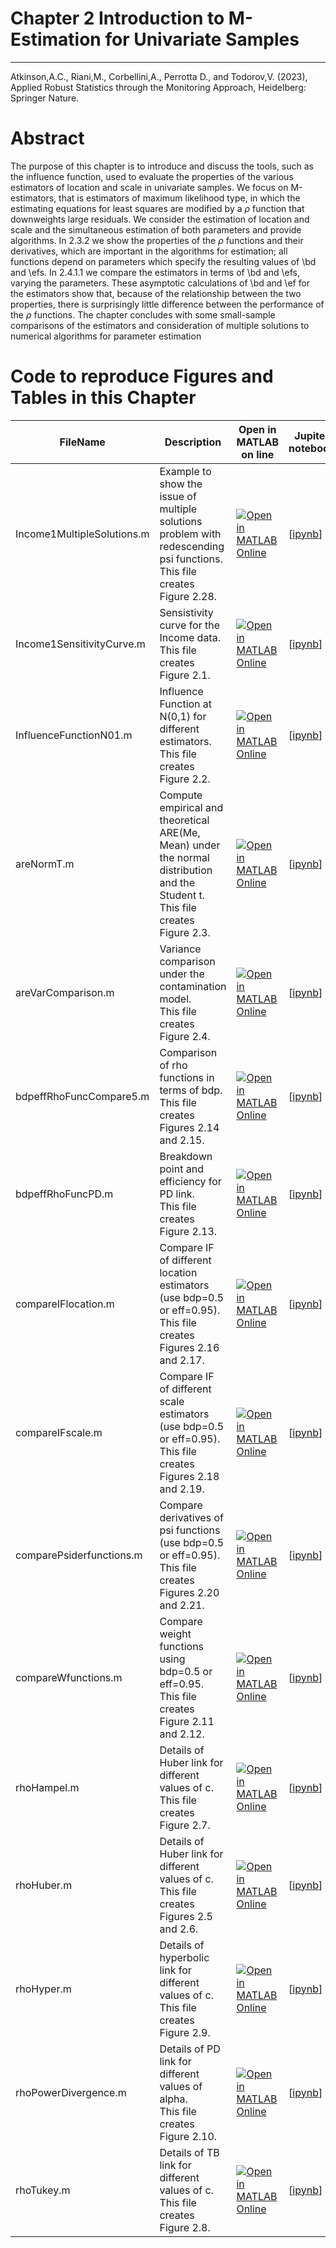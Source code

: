 # Chapter 2 Introduction to M-Estimation for Univariate Samples


---
Atkinson,A.C., Riani,M., Corbellini,A., Perrotta D., and Todorov,V. (2023), Applied Robust Statistics through the Monitoring Approach, Heidelberg: Springer Nature.

# Abstract
 
 The purpose of this chapter is to introduce and discuss the tools, such as the influence function, used to evaluate the properties of the various estimators of location and scale in univariate samples. We focus on M-estimators, that is estimators of maximum  likelihood type, in which the estimating equations for least squares are modified by a $\rho$ function that downweights large residuals. We consider the estimation of location and scale and the simultaneous estimation of both parameters and provide algorithms.  In 2.3.2  we show the properties of the $\rho$ functions and their derivatives, which are important in the algorithms for estimation; all functions depend on parameters which specify the resulting values of \bd and \efs. In 2.4.1.1  we compare the estimators in terms of \bd and \efs, varying the parameters. These asymptotic calculations of \bd and \ef for the estimators show that, because of the relationship between the two properties, there is surprisingly little difference between the performance of the $\rho$ functions. The chapter concludes with some small-sample comparisons of the estimators and consideration of multiple solutions to numerical algorithms for parameter estimation

# Code to reproduce Figures and Tables in this Chapter




| FileName | Description | Open in MATLAB on line | Jupiter notebook |  |---|---|---|---|  |Income1MultipleSolutions.m|Example to show the issue of multiple solutions problem with redescending psi functions.<br/> This file creates Figure 2.28.|[![Open in MATLAB Online](https://www.mathworks.com/images/responsive/global/open-in-matlab-online.svg)](https://matlab.mathworks.com/open/github/v1?repo=UniprJRC/FigMonitoringBook&file=cap2//Income1MultipleSolutions.m)| [[ipynb](Income1MultipleSolutions.ipynb)]|Income1SensitivityCurve.m|Sensistivity curve for the Income data.<br/> This file creates Figure 2.1.|[![Open in MATLAB Online](https://www.mathworks.com/images/responsive/global/open-in-matlab-online.svg)](https://matlab.mathworks.com/open/github/v1?repo=UniprJRC/FigMonitoringBook&file=cap2//Income1SensitivityCurve.m)| [[ipynb](Income1SensitivityCurve.ipynb)]|InfluenceFunctionN01.m|Influence Function at N(0,1) for different estimators.<br/> This file creates Figure 2.2.|[![Open in MATLAB Online](https://www.mathworks.com/images/responsive/global/open-in-matlab-online.svg)](https://matlab.mathworks.com/open/github/v1?repo=UniprJRC/FigMonitoringBook&file=cap2//InfluenceFunctionN01.m)| [[ipynb](InfluenceFunctionN01.ipynb)]|areNormT.m|Compute empirical and theoretical ARE(Me, Mean) under the normal distribution and the Student t.<br/> This file creates Figure 2.3.|[![Open in MATLAB Online](https://www.mathworks.com/images/responsive/global/open-in-matlab-online.svg)](https://matlab.mathworks.com/open/github/v1?repo=UniprJRC/FigMonitoringBook&file=cap2//areNormT.m)| [[ipynb](areNormT.ipynb)]|areVarComparison.m|Variance comparison under the contamination model.<br/> This file creates Figure 2.4.|[![Open in MATLAB Online](https://www.mathworks.com/images/responsive/global/open-in-matlab-online.svg)](https://matlab.mathworks.com/open/github/v1?repo=UniprJRC/FigMonitoringBook&file=cap2//areVarComparison.m)| [[ipynb](areVarComparison.ipynb)]|bdpeffRhoFuncCompare5.m|Comparison of rho functions in terms of bdp.<br/> This file creates Figures 2.14 and 2.15.|[![Open in MATLAB Online](https://www.mathworks.com/images/responsive/global/open-in-matlab-online.svg)](https://matlab.mathworks.com/open/github/v1?repo=UniprJRC/FigMonitoringBook&file=cap2//bdpeffRhoFuncCompare5.m)| [[ipynb](bdpeffRhoFuncCompare5.ipynb)]|bdpeffRhoFuncPD.m|Breakdown point and efficiency for PD link.<br/> This file creates Figure 2.13.|[![Open in MATLAB Online](https://www.mathworks.com/images/responsive/global/open-in-matlab-online.svg)](https://matlab.mathworks.com/open/github/v1?repo=UniprJRC/FigMonitoringBook&file=cap2//bdpeffRhoFuncPD.m)| [[ipynb](bdpeffRhoFuncPD.ipynb)]|compareIFlocation.m|Compare IF of different location estimators (use bdp=0.5 or eff=0.95).<br/> This file creates Figures 2.16 and 2.17.|[![Open in MATLAB Online](https://www.mathworks.com/images/responsive/global/open-in-matlab-online.svg)](https://matlab.mathworks.com/open/github/v1?repo=UniprJRC/FigMonitoringBook&file=cap2//compareIFlocation.m)| [[ipynb](compareIFlocation.ipynb)]|compareIFscale.m|Compare IF of different scale estimators (use bdp=0.5 or eff=0.95).<br/> This file creates Figures 2.18 and 2.19.|[![Open in MATLAB Online](https://www.mathworks.com/images/responsive/global/open-in-matlab-online.svg)](https://matlab.mathworks.com/open/github/v1?repo=UniprJRC/FigMonitoringBook&file=cap2//compareIFscale.m)| [[ipynb](compareIFscale.ipynb)]|comparePsiderfunctions.m|Compare derivatives of psi functions (use bdp=0.5 or eff=0.95).<br/> This file creates Figures 2.20 and 2.21.|[![Open in MATLAB Online](https://www.mathworks.com/images/responsive/global/open-in-matlab-online.svg)](https://matlab.mathworks.com/open/github/v1?repo=UniprJRC/FigMonitoringBook&file=cap2//comparePsiderfunctions.m)| [[ipynb](comparePsiderfunctions.ipynb)]|compareWfunctions.m|Compare weight functions using bdp=0.5 or eff=0.95.<br/> This file creates Figure 2.11 and 2.12.|[![Open in MATLAB Online](https://www.mathworks.com/images/responsive/global/open-in-matlab-online.svg)](https://matlab.mathworks.com/open/github/v1?repo=UniprJRC/FigMonitoringBook&file=cap2//compareWfunctions.m)| [[ipynb](compareWfunctions.ipynb)]|rhoHampel.m|Details of Huber link for different values of c.<br/> This file creates Figure 2.7.|[![Open in MATLAB Online](https://www.mathworks.com/images/responsive/global/open-in-matlab-online.svg)](https://matlab.mathworks.com/open/github/v1?repo=UniprJRC/FigMonitoringBook&file=cap2//rhoHampel.m)| [[ipynb](rhoHampel.ipynb)]|rhoHuber.m|Details of Huber link for different values of c.<br/> This file creates Figures 2.5 and 2.6.|[![Open in MATLAB Online](https://www.mathworks.com/images/responsive/global/open-in-matlab-online.svg)](https://matlab.mathworks.com/open/github/v1?repo=UniprJRC/FigMonitoringBook&file=cap2//rhoHuber.m)| [[ipynb](rhoHuber.ipynb)]|rhoHyper.m|Details of hyperbolic link for different values of c.<br/> This file creates Figure 2.9.|[![Open in MATLAB Online](https://www.mathworks.com/images/responsive/global/open-in-matlab-online.svg)](https://matlab.mathworks.com/open/github/v1?repo=UniprJRC/FigMonitoringBook&file=cap2//rhoHyper.m)| [[ipynb](rhoHyper.ipynb)]|rhoPowerDivergence.m|Details of PD link for different values of alpha.<br/> This file creates Figure 2.10.|[![Open in MATLAB Online](https://www.mathworks.com/images/responsive/global/open-in-matlab-online.svg)](https://matlab.mathworks.com/open/github/v1?repo=UniprJRC/FigMonitoringBook&file=cap2//rhoPowerDivergence.m)| [[ipynb](rhoPowerDivergence.ipynb)]|rhoTukey.m|Details of TB link for different values of c.<br/> This file creates Figure 2.8.|[![Open in MATLAB Online](https://www.mathworks.com/images/responsive/global/open-in-matlab-online.svg)](https://matlab.mathworks.com/open/github/v1?repo=UniprJRC/FigMonitoringBook&file=cap2//rhoTukey.m)| [[ipynb](rhoTukey.ipynb)]